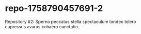 # repo-1758790457691-2
Repository #2: Sperno peccatus stella spectaculum tondeo tolero cupressus avarus cohaero cunctatio.
